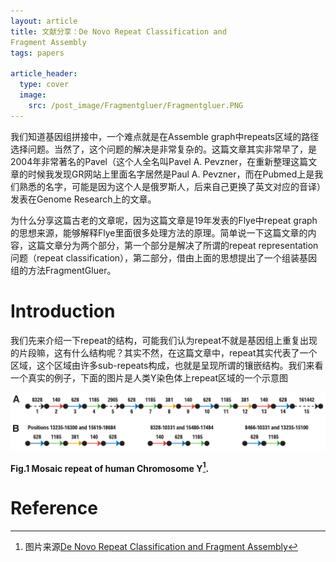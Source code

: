 ```yaml
---
layout: article
title: 文献分享：De Novo Repeat Classification and
Fragment Assembly
tags: papers

article_header:
  type: cover
  image: 
    src: /post_image/Fragmentgluer/Fragmentgluer.PNG
---
```


我们知道基因组拼接中，一个难点就是在Assemble graph中repeats区域的路径选择问题。当然了，这个问题的解决是非常复杂的。这篇文章其实非常早了，是2004年非常著名的Pavel（这个人全名叫Pavel A. Pevzner，在重新整理这篇文章的时候我发现GR网站上里面名字居然是Paul A. Pevzner，而在Pubmed上是我们熟悉的名字，可能是因为这个人是俄罗斯人，后来自己更换了英文对应的音译）发表在Genome Research上的文章。

为什么分享这篇古老的文章呢，因为这篇文章是19年发表的Flye中repeat graph的思想来源，能够解释Flye里面很多处理方法的原理。简单说一下这篇文章的内容，这篇文章分为两个部分，第一个部分是解决了所谓的repeat representation问题（repeat classification），第二部分，借由上面的思想提出了一个组装基因组的方法FragmentGluer。

# Introduction
我们先来介绍一下repeat的结构，可能我们认为repeat不就是基因组上重复出现的片段嘛，这有什么结构呢？其实不然，在这篇文章中，repeat其实代表了一个区域，这个区域由许多sub-repeats构成，也就是呈现所谓的镶嵌结构。我们来看一个真实的例子，下面的图片是人类Y染色体上repeat区域的一个示意图

![repeat of Chromosome Y](post_image/Fragmentgluer/repeat_of_Y.PNG)

__Fig.1 Mosaic repeat of human Chromosome Y[^1].__

# Reference

[^1]:图片来源[De Novo Repeat Classification and Fragment Assembly](https://genome.cshlp.org/content/14/9/1786.long)